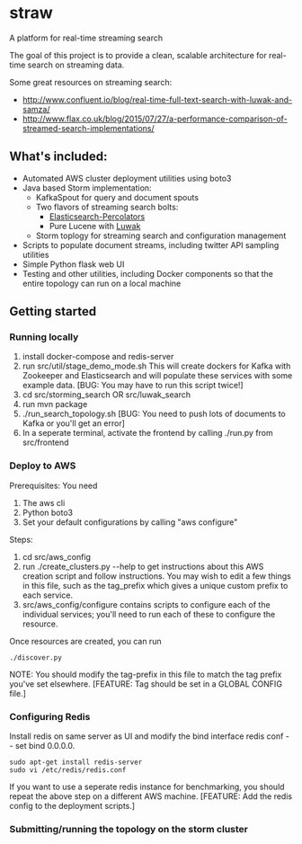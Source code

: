 # straw
A platform for real-time streaming search

The goal of this project is to provide a clean, scalable architecture for real-time search on streaming data.

Some great resources on streaming search:
- http://www.confluent.io/blog/real-time-full-text-search-with-luwak-and-samza/
- http://www.flax.co.uk/blog/2015/07/27/a-performance-comparison-of-streamed-search-implementations/

## What's included:
- Automated AWS cluster deployment utilities using boto3
- Java based Storm implementation:
  - KafkaSpout for query and document spouts
  - Two flavors of streaming search bolts:
    - [Elasticsearch-Percolators](https://www.elastic.co/guide/en/elasticsearch/reference/current/search-percolate.html)
    - Pure Lucene with [Luwak](https://github.com/flaxsearch/luwak)
  - Storm toplogy for streaming search and configuration management
- Scripts to populate document streams, including twitter API sampling utilities
- Simple Python flask web UI
- Testing and other utilities, including Docker components so that the entire topology can run on a local machine

## Getting started
### Running locally
1. install docker-compose and redis-server
2. run src/util/stage_demo_mode.sh  This will create dockers for Kafka with Zookeeper and Elasticsearch and will populate these services with some example data.  [BUG: You may have to run this script twice!]
3. cd src/storming_search OR src/luwak_search
4. run mvn package
5. ./run_search_topology.sh [BUG: You need to push lots of documents to Kafka or you'll get an error]
6. In a seperate terminal, activate the frontend by calling ./run.py from src/frontend

### Deploy to AWS
Prerequisites: You need
1. The aws cli
2. Python boto3
3. Set your default configurations by calling "aws configure"

Steps:
1) cd src/aws_config
2) run ./create_clusters.py --help to get instructions about this AWS creation script and follow instructions.  You may
wish to edit a few things in this file, such as the tag_prefix which gives a unique custom prefix to each service.
3) src/aws_config/configure contains scripts to configure each of the individual services; you'll need to run each of these to configure the resource.

Once resources are created, you can run
```
./discover.py
```
NOTE: You should modify the tag-prefix in this file to match the tag prefix you've set elsewhere. [FEATURE: Tag should be set in a GLOBAL CONFIG file.]

### Configuring Redis
Install redis on same server as UI and modify the bind interface redis conf -- set bind 0.0.0.0.
```
sudo apt-get install redis-server
sudo vi /etc/redis/redis.conf
```
If you want to use a seperate redis instance for benchmarking, you should repeat the above step on a different AWS machine.  [FEATURE: Add the redis config to the deployment scripts.]

### Submitting/running the topology on the storm cluster


